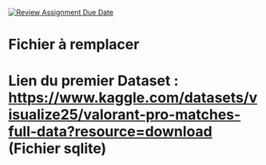 [![Review Assignment Due Date](https://classroom.github.com/assets/deadline-readme-button-24ddc0f5d75046c5622901739e7c5dd533143b0c8e959d652212380cedb1ea36.svg)](https://classroom.github.com/a/Fj4cXJY4)
# Fichier à remplacer

# Lien du premier Dataset : https://www.kaggle.com/datasets/visualize25/valorant-pro-matches-full-data?resource=download  (Fichier sqlite)
 
